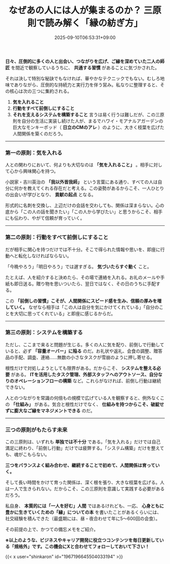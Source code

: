 ﻿---
title: "なぜあの人には人が集まるのか？ 三原則で読み解く「縁の紡ぎ方」"
date: 2025-09-10T06:53:31+09:00
draft: false
---

**日々、圧倒的に多くの人と出会い、つながりを広げ、ご縁を深めていた二人の師匠** を間近で観察しているうちに、 **共通する習慣** があることに気づかされた。

それは決して特別な秘訣でもなければ、華やかなテクニックでもない。むしろ地味でありながら、圧倒的な持続力と実行力を伴う営み。私なりに整理すると、その核心は次の三つに集約される。



1. **気を入れること**
2. **行動をすべて前倒しにすること**
3. **それを支えるシステムを構築すること**
言うは易く行うは難しだが、この三原則を自分の生活に実装し続けた人が、まるでハワイ・モアナルアガーデンの巨大なモンキーポッド（ **日立のCMのアレ** ）のように、大きく枝葉を広げた人間関係を築くのだろう。




---



### 第一の原則：気を入れる



人との関わりにおいて、何よりも大切なのは **「気を入れること」** 。相手に対して心から興味関心を持つ。

小説家・吉川英治の **「我以外皆我師」** という言葉にある通り、すべての人は自分に何かを教えてくれる存在だと考える。この姿勢があるからこそ、一人ひとりの出会いが学びとなり、 **貢献の起点** となる。

形式的に名刺を交換し、上辺だけの会話を交わしても、関係は深まらない。心の底から「この人の話を聞きたい」「この人から学びたい」と思うからこそ、相手にも伝わり、やがて信頼が育っていく。



---



### 第二の原則：行動をすべて前倒しにすること



だが相手に関心を持つだけでは不十分。そこで得られた情報や思いを、即座に行動へと転化しなければならない。

「今晩やろう」「明日やろう」では遅すぎる。 **気づいたらすぐ動く** こと。

たとえば、人を紹介すると決めたら、その場で連絡を入れる。お礼のメールや手紙も即日送る。贈り物を思いついたら、翌日ではなく、その日のうちに手配する。

この **「前倒しの習慣」こそが、人間関係にスピード感を生み、信頼の厚みを増していく。** なぜなら相手は「この人は自分を気にかけてくれている」「自分のことを大切に思ってくれている」と即座に感じるからだ。



---



### 第三の原則：システムを構築する



ただし、ここまで来ると問題が生じる。多くの人に気を配り、前倒しで行動していると、必ず **「容量オーバー」に陥る** のだ。お礼状や返礼、会食の調整、贈答品の手配、調査、連絡……無数の小さなタスクが雪崩のように押し寄せる。

根性だけで対処しようとしても限界がある。だからこそ、 **システムを整える必要** がある。 **ITを活用したタスク管理、外部スタッフへのアウトソース、自分なりのオペレーションフローの構築** など。これらがなければ、前倒し行動は継続できない。

人とのつながりを常識の何倍もの規模で広げている人を観察すると、例外なくこの **「仕組み」** がある。気合と根性だけでなく、 **仕組みを持つからこそ、破綻せずに膨大なご縁をマネジメントできる** のだ。



---



### 三つの原則がもたらす未来



この三原則は、いずれも **単独では不十分** である。「気を入れる」だけでは自己満足に終わり、「前倒し行動」だけでは疲弊する。「システム構築」だけを整えても、魂がこもらない。

**三つをバランスよく組み合わせ、継続することで初めて、人間関係は育っていく。**

そして長い時間をかけて育った関係は、深く根を張り、大きな枝葉を広げる。人は一人で生きられない。だからこそ、この三原則を意識して実践する必要があるだろう。

私自身、 **本質的には「一人を好む」人間** ではあるけれども、一応、 **心身ともに豊かに生きていくための「縁」についての本** を書いたことがあるくらいには、社交経験を積んできた（最盛期には、昼・夜合わせて年に5～600回の会食）。

その前提の上で、かつての備忘メモをご紹介。



**※以上のような、ビジネスやキャリア開発に役立つコンテンツを毎日更新している「規格外」です。この機会にXと合わせてフォローしておいて下さい！**



{{< x user="shinkaron" id="1967196645504033194" >}}